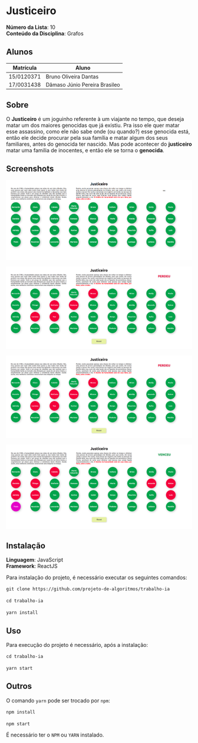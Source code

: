 # Justiceiro

**Número da Lista**: 10<br>
**Conteúdo da Disciplina**: Grafos<br>

## Alunos
|Matrícula | Aluno |
| -- | -- |
| 15/0120371  |  Bruno Oliveira Dantas |
| 17/0031438  |  Dâmaso Júnio Pereira Brasileo |

## Sobre 

O **Justiceiro** é um joguinho referente à um viajante no tempo, que deseja matar um dos maiores genocidas que já existiu. Pra isso ele quer matar esse assassino, como ele não sabe onde (ou quando?) esse genocida está, então ele decide procurar pela sua família e matar algum dos seus familiares, antes do genocida ter nascido. Mas pode acontecer do **justiceiro** matar uma familia de inocentes, e então ele se torna o **genocida**.

## Screenshots

![](./assets/inicio.png)

![](./assets/perdeu.png)

![](./assets/perdeu.png)

![](./assets/venceu.png)

## Instalação 
**Linguagem**: JavaScript<br>
**Framework**: ReactJS<br>

Para instalação do projeto, é necessário executar os seguintes comandos:
```
git clone https://github.com/projeto-de-algoritmos/trabalho-ia

cd trabalho-ia

yarn install
```

## Uso 

Para execução do projeto é necessário, após a instalação:
```
cd trabalho-ia

yarn start
```

## Outros 
O comando `yarn` pode ser trocado por `npm`:
```
npm install

npm start
```

É necessário ter o `NPM` ou `YARN` instalado.

